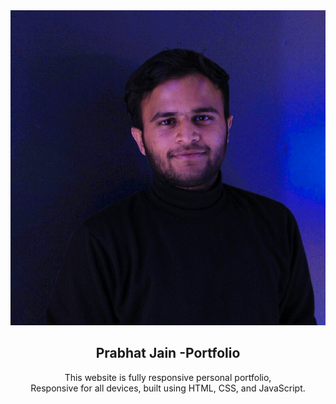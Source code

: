 <div align="center">
  
  <img src="./readme-images/project-logo.png" />

  <h2 align="center">Prabhat Jain -Portfolio</h2>

  This website is fully responsive personal portfolio, <br />Responsive for all devices, built using HTML, CSS, and JavaScript.

</div>

